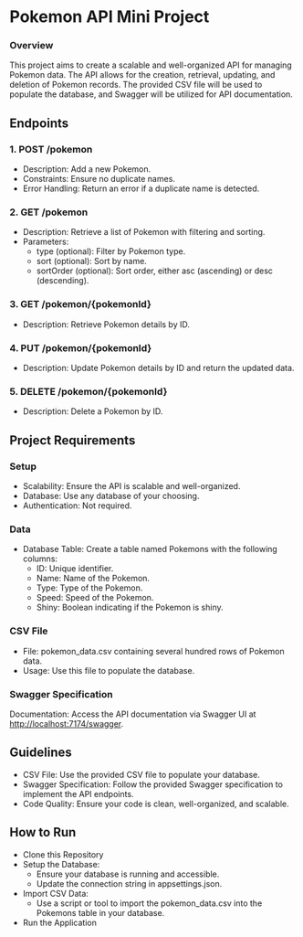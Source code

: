 # Pokemon API Mini Project
### Overview
This project aims to create a scalable and well-organized API for managing Pokemon data. The API allows for the creation, retrieval, updating, and deletion of Pokemon records. The provided CSV file will be used to populate the database, and Swagger will be utilized for API documentation.

## Endpoints
### 1. POST /pokemon
- Description: Add a new Pokemon.
- Constraints: Ensure no duplicate names.
- Error Handling: Return an error if a duplicate name is detected.
### 2. GET /pokemon
- Description: Retrieve a list of Pokemon with filtering and sorting.
- Parameters:
  - type (optional): Filter by Pokemon type.
  - sort (optional): Sort by name.
  - sortOrder (optional): Sort order, either asc (ascending) or desc (descending).
### 3. GET /pokemon/{pokemonId}
- Description: Retrieve Pokemon details by ID.
### 4. PUT /pokemon/{pokemonId}
- Description: Update Pokemon details by ID and return the updated data.
### 5. DELETE /pokemon/{pokemonId}
- Description: Delete a Pokemon by ID.

## Project Requirements
### Setup
- Scalability: Ensure the API is scalable and well-organized.
- Database: Use any database of your choosing.
- Authentication: Not required.
### Data
- Database Table: Create a table named Pokemons with the following columns:
  - ID: Unique identifier.
  - Name: Name of the Pokemon.
  - Type: Type of the Pokemon.
  - Speed: Speed of the Pokemon.
  - Shiny: Boolean indicating if the Pokemon is shiny.
### CSV File
- File: pokemon_data.csv containing several hundred rows of Pokemon data.
- Usage: Use this file to populate the database.
### Swagger Specification
Documentation: Access the API documentation via Swagger UI at [http://localhost:7174/swagger](https://localhost:7174/swagger/index.html).
## Guidelines
- CSV File: Use the provided CSV file to populate your database.
- Swagger Specification: Follow the provided Swagger specification to implement the API endpoints.
- Code Quality: Ensure your code is clean, well-organized, and scalable.
## How to Run
- Clone this Repository
- Setup the Database:
  - Ensure your database is running and accessible.
  - Update the connection string in appsettings.json.
- Import CSV Data:
  - Use a script or tool to import the pokemon_data.csv into the Pokemons table in your database.
- Run the Application
